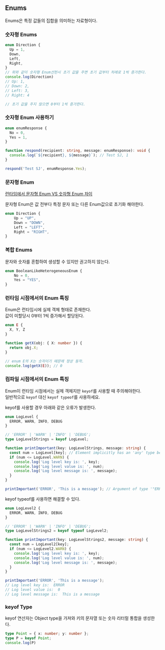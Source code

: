 ## Enums

Enums은 특정 값들의 집합을 의미하는 자료형이다.

### 숫자형 Enums

```ts
enum Direction {
  Up = 1,
  Down,
  Left,
  Right,
}
// 위와 같이 숫자형 Enum선헌시 초기 값을 주면 초기 값부터 차례로 1씩 증가한다.
console.log(Direction)
// Up: 1,
// Down: 2,
// Left: 3,
// Right: 4 

// 초기 값을 주지 않으면 0부터 1씩 증가한다.
```

### 숫자형 Enum 사용하기

```ts
enum enumResponse {
  No = 0,
  Yes = 1,
}

function respond(recipient: string, message: enumResponse): void {
  console.log(`${recipient}, ${message}`); // Test SJ, 1
}

respond('Test SJ', enumResponse.Yes);
```


### 문자형 Enum

[런타임에서 문자형 Enum VS 숫자형 Enum 차이](https://www.typescriptlang.org/docs/handbook/enums.html#enums-at-runtime)  

문자형 Enum은 값 전부다 특정 문자 또는 다른 Enum값으로 초기화 해야한다.

```ts
enum Direction {
    Up = "UP",
    Down = "DOWN",
    Left = "LEFT",
    Right = "RIGHT",
}
```

### 복합 Enums

문자와 숫자를 혼합하여 생성할 수 있지만 권고하지 않는다.

```ts
enum BooleanLikeHeterogeneousEnum {
    No = 0,
    Yes = "YES",
}
```

### 런타임 시점에서의 Enum 특징

Enum은 런타임시에 실제 객체 형태로 존재한다.  
값이 미할당시 0부터 1씩 증가해서 할당된다.
```ts
enum E {
  X, Y, Z
}

function getX(obj: { X: number }) {
  return obj.X;
}

// enum E의 X는 숫자이기 때문에 정상 동작.
console.log(getX(E)); // 0
```


### 컴파일 시점에서의 Enum 특징

Enum이 런타임 시점에서는 실제 객체지만 `keyof`를 사용할 때 주의해야한다.  
일반적으로 `keyof` 대신 `keyof typeof`를 사용하세요.  

keyof를 사용할 경우 아래와 같은 오류가 발생한다.

```ts
enum LogLevel {
  ERROR, WARN, INFO, DEBUG
}

// 'ERROR' | 'WARN' | 'INFO' | 'DEBUG';
type LogLevelStrings = keyof LogLevel;

function printImportant(key: LogLevelStrings, message: string) {
  const num = LogLevel[key]; // Element implicitly has an 'any' type because index expression is not of type 'number'.
  if (num <= LogLevel.WARN) {
    console.log('Log level key is: ', key);
    console.log('Log level value is: ', num);
    console.log('Log level message is: ', message);
  }
}

printImportant('ERROR', 'This is a message'); // Argument of type '"ERROR"' is not assignable to parameter of type '"toString" | "toFixed" | "toExponential" | "toPrecision" | "valueOf" | "toLocaleString"'.
```

keyof typeof를 사용하면 해결할 수 있다.
```ts
enum LogLevel2 {
  ERROR, WARN, INFO, DEBUG
}

// 'ERROR' | 'WARN' | 'INFO' | 'DEBUG';
type LogLevelStrings2 = keyof typeof LogLevel2;

function printImportant(key: LogLevelStrings2, message: string) {
  const num = LogLevel2[key];
  if (num <= LogLevel2.WARN) {
    console.log('Log level key is: ', key);
    console.log('Log level value is: ', num);
    console.log('Log level message is: ', message);
  }
}

printImportant('ERROR', 'This is a message'); 
// Log level key is:  ERROR
// Log level value is:  0
// Log level message is:  This is a message
```


### keyof Type

keyof 연산자는 Object type을 가져와 키의 문자열 또는 숫자 리터럴 통합을 생성한다.

```ts
type Point = { x: number; y: number };
type P = keyof Point;
console.log(P)
```